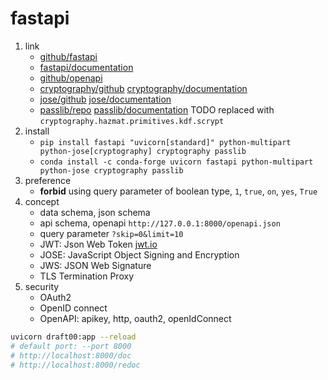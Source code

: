 # fastapi

1. link
   * [github/fastapi](https://github.com/tiangolo/fastapi)
   * [fastapi/documentation](https://fastapi.tiangolo.com/)
   * [github/openapi](https://github.com/OAI/OpenAPI-Specification)
   * [cryptography/github](https://github.com/pyca/cryptography) [cryptography/documentation](https://cryptography.io/en/latest/)
   * [jose/github](https://github.com/mpdavis/python-jose) [jose/documentation](https://python-jose.readthedocs.org/en/latest/)
   * [passlib/repo](https://foss.heptapod.net/python-libs/passlib) [passlib/documentation](https://passlib.readthedocs.io/en/stable/) TODO replaced with `cryptography.hazmat.primitives.kdf.scrypt`
2. install
   * `pip install fastapi "uvicorn[standard]" python-multipart python-jose[cryptography] cryptography passlib`
   * `conda install -c conda-forge uvicorn fastapi python-multipart python-jose cryptography passlib`
3. preference
   * **forbid** using query parameter of boolean type, `1`, `true`, `on`, `yes`, `True`
4. concept
   * data schema, json schema
   * api schema, openapi `http://127.0.0.1:8000/openapi.json`
   * query parameter `?skip=0&limit=10`
   * JWT: Json Web Token [jwt.io](https://jwt.io/)
   * JOSE: JavaScript Object Signing and Encryption
   * JWS: JSON Web Signature
   * TLS Termination Proxy
5. security
   * OAuth2
   * OpenID connect
   * OpenAPI: apikey, http, oauth2, openIdConnect

```bash
uvicorn draft00:app --reload
# default port: --port 8000
# http://localhost:8000/doc
# http://localhost:8000/redoc
```
